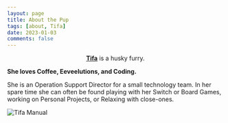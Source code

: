 ```yaml
---
layout: page
title: About the Pup
tags: [about, Tifa]
date: 2023-01-03
comments: false
---
```

    
<center><a href="http://tifasnow.github.io/"><b>Tifa</b></a> is a husky furry.</center>

**She loves Coffee, Eeveelutions, and Coding.**

She is an Operation Support Director for a small technology team. In her spare time she can often be found playing with her Switch or Board Games, working on Personal Projects, or Relaxing with close-ones.

![Tifa Manual](https://d.furaffinity.net/art/tifaz/1669665701/1669665701.tifaz_tifa.png)
